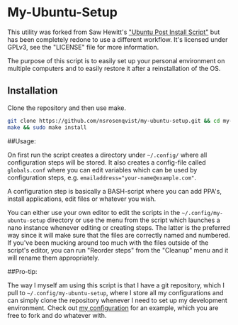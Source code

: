 My-Ubuntu-Setup
===============

This utility was forked from Saw Hewitt's ["Ubuntu Post Install Script"](https://github.com/snwh/ubuntu-post-install) but has been completely redone to use a different workflow. It's licensed under GPLv3, see the "LICENSE" file for more information.

The purpose of this script is to easily set up your personal environment on multiple computers and to easily restore it after a reinstallation of the OS.

## Installation

Clone the repository and then use make.

```bash
git clone https://github.com/nsrosenqvist/my-ubuntu-setup.git && cd my-ubuntu-setup
make && sudo make install
```

##Usage:

On first run the script creates a directory under `~/.config/` where all configuration steps will be stored. It also creates a config-file called `globals.conf` where you can edit variables which can be used by configuration steps, e.g. `emailaddress="your-name@example.com"`.

A configuration step is basically a BASH-script where you can add PPA's, install applications, edit files or whatever you wish.

You can either use your own editor to edit the scripts in the `~/.config/my-ubuntu-setup` directory or use the menu from the script which launches a nano instance whenever editing or creating steps. The latter is the preferred way since it will make sure that the files are correctly named and numbered. If you've been mucking around too much with the files outside of the script's editor, you can run "Reorder steps" from the "Cleanup" menu and it will rename them appropriately.

##Pro-tip:

The way I myself am using this script is that I have a git repository, which I pull to `~/.config/my-ubuntu-setup`, where I store all my configurations and can simply clone the repository whenever I need to set up my development environment. Check out [my configuration](https://github.com/nsrosenqvist/env-setup) for an example, which you are free to fork and do whatever with.
